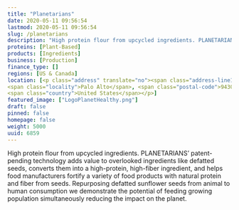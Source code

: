 ```yaml
---
title: "Planetarians"
date: 2020-05-11 09:56:54
lastmod: 2020-05-11 09:56:54
slug: /planetarians
description: "High protein flour from upcycled ingredients. PLANETARIANS’ patent-pending technology adds value to overlooked ingredients like defatted seeds, converts them into a high-protein, high-fiber ingredient, and helps food manufacturers fortify a variety of food products with natural protein and fiber from seeds. Repurposing defatted sunflower seeds from animal to human consumption we demonstrate the potential of feeding growing population simultaneously reducing the impact on the planet."
proteins: [Plant-Based]
products: [Ingredients]
business: [Production]
finance_type: []
regions: [US & Canada]
location: [<p class="address" translate="no"><span class="address-line1">Hansen Way</span><br>
<span class="locality">Palo Alto</span>, <span class="postal-code">94304</span><br>
<span class="country">United States</span></p>]
featured_image: ["LogoPlanetHealthy.png"]
draft: false
pinned: false
homepage: false
weight: 5000
uuid: 6859
---
```

<p>High protein flour from upcycled ingredients. PLANETARIANS’ patent-pending technology adds value to overlooked ingredients like defatted seeds, converts them into a high-protein, high-fiber ingredient, and helps food manufacturers fortify a variety of food products with natural protein and fiber from seeds. Repurposing defatted sunflower seeds from animal to human consumption we demonstrate the potential of feeding growing population simultaneously reducing the impact on the planet.</p>
